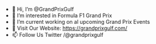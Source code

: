 - 👋 Hi, I’m @GrandPrixGulf
- 👀 I’m interested in Formula F1 Grand Prix
- 🌱 I’m current working on al upcoming Grand Prix Events
- 💞️ Visit Our Website: https://grandprixgulf.com/ 
- 📫 Follow Us Twitter /@grandprixgulf


<!---
GrandPrixGulf/GrandPrixGulf is a ✨ special ✨ repository because its `README.md` (this file) appears on your GitHub profile.
You can click the Preview link to take a look at your changes.
--->
